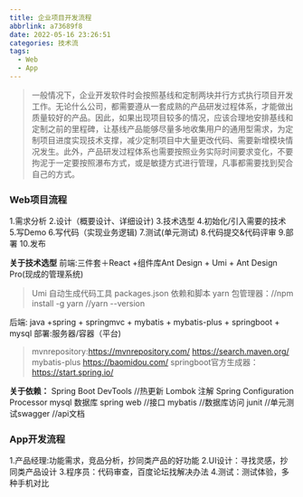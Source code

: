 ```yaml
---
title: 企业项目开发流程
abbrlink: a73689f8
date: 2022-05-16 23:26:51
categories: 技术流
tags:
  - Web
  - App
---
```


> 一般情况下，企业开发软件时会按照基线和定制两块并行方式执行项目开发工作。无论什么公司，都需要遵从一套成熟的产品研发过程体系，才能做出质量较好的产品。因此，如果出现项目较多的情况，应该合理地安排基线和定制之前的里程碑，让基线产品能够尽量多地收集用户的通用型需求，为定制项目进度实现技术支撑，减少定制项目中大量更改代码、需要新增模块情况发生。此外，产品研发过程体系也需要按照业务实际时间要求变化，不要拘泥于一定要按照瀑布方式，或是敏捷方式进行管理，凡事都需要找到契合自己的方式。

<!-- more -->

### Web项目流程
1.需求分析
2.设计（概要设计、详细设计)
3.技术选型
4.初始化/引入需要的技术
5.写Demo
6.写代码（实现业务逻辑)
7.测试(单元测试)
8.代码提交&代码评审
9.部署
10.发布

**关于技术选型**
前端:三件套＋React +组件库Ant Design + Umi + Ant Design Pro(现成的管理系统)

> Umi 自动生成代码工具
> packages.json 依赖和脚本
> yarn 包管理器：//npm install -g yarn //yarn --version

后端: java +spring + springmvc + mybatis + mybatis-plus + springboot + mysql
部署:服务器/容器（平台)

>mvnrepository:https://mvnrepository.com/
> https://search.maven.org/
> mybatis-plus https://baomidou.com/
> springboot官方生成器：https://start.spring.io/

**关于依赖：**
Spring Boot DevTools //热更新
Lombok 注解
Spring Configuration Processor
mysql 数据库
spring web //接口
mybatis //数据库访问
junit //单元测试swagger //api文档


### App开发流程
1.产品经理:功能需求，竞品分析，抄同类产品的好功能
2.UI设计：寻找灵感，抄同类产品设计
3.程序员：代码审查，百度论坛找解决办法
4.测试：测试体验，多种手机对比
